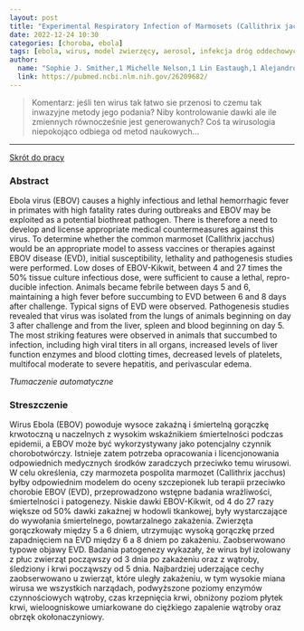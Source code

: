 ```yaml
---
layout: post
title: "Experimental Respiratory Infection of Marmosets (Callithrix jacchus) With Ebola Virus Kikwit "
date: 2022-12-24 10:30
categories: [choroba, ebola]
tags: [ebola, wirus, model zwierzęcy, aerosol, infekcja dróg oddechowych]
author:
  name: "Sophie J. Smither,1 Michelle Nelson,1 Lin Eastaugh,1 Alejandro Nunez,2 Francisco J. Salguero,3 and Mark S. Lever1 "
  link: https://pubmed.ncbi.nlm.nih.gov/26209682/
---
```


> Komentarz: jeśli ten wirus tak łatwo sie przenosi to czemu tak inwazyjne metody jego podania? Niby kontrolowanie dawki ale ile zmiennych równocześnie jest generowanych?
> Coś ta wirusologia niepokojąco odbiega od metod naukowych...
> 
<hr>

[Skrót do pracy](https://pubmed.ncbi.nlm.nih.gov/26209682/) 

### Abstract
Ebola virus (EBOV) causes a highly infectious and lethal hemorrhagic fever in primates with high fatality rates during outbreaks and EBOV may be exploited as a potential biothreat pathogen. There is therefore a need to develop and license appropriate medical  countermeasures against this virus. To determine whether the common
marmoset (Callithrix jacchus) would be an appropriate model to assess vaccines or therapies against EBOV disease (EVD), initial susceptibility, lethality and pathogenesis studies were performed. Low doses of EBOV-Kikwit, between 4 and 27 times the 50% tissue culture infectious dose, were sufficient to cause a lethal, repro-ducible infection. Animals became febrile between days 5 and 6, maintaining a high fever before succumbing to
EVD between 6 and 8 days after challenge. Typical signs of EVD were observed. Pathogenesis studies revealed that virus was isolated from the lungs of animals beginning on day 3 after challenge and from the liver, spleen and blood beginning on day 5. The most striking features were observed in animals that succumbed to infection, including high viral titers in all organs, increased levels of liver function enzymes and blood clotting times,
decreased levels of platelets, multifocal moderate to severe hepatitis, and perivascular edema.

*Tłumaczenie automatyczne*

### Streszczenie
Wirus Ebola (EBOV) powoduje wysoce zakaźną i śmiertelną gorączkę krwotoczną u naczelnych z wysokim wskaźnikiem śmiertelności podczas epidemii, a EBOV może być wykorzystywany jako potencjalny czynnik chorobotwórczy. Istnieje zatem potrzeba opracowania i licencjonowania odpowiednich medycznych środków zaradczych przeciwko temu wirusowi. W celu określenia, czy marmozeta pospolita marmozet (Callithrix jacchus) byłby odpowiednim modelem do oceny szczepionek lub terapii przeciwko chorobie EBOV (EVD), przeprowadzono wstępne badania wrażliwości, śmiertelności i patogenezy. Niskie dawki EBOV-Kikwit, od 4 do 27 razy większe od 50% dawki zakaźnej w hodowli tkankowej, były wystarczające do wywołania śmiertelnego, powtarzalnego zakażenia. Zwierzęta gorączkowały między 5 a 6 dniem, utrzymując wysoką gorączkę przed zapadnięciem na EVD między 6 a 8 dniem po zakażeniu. Zaobserwowano typowe objawy EVD. Badania patogenezy wykazały, że wirus był izolowany z płuc zwierząt począwszy od 3 dnia po zakażeniu oraz z wątroby, śledziony i krwi począwszy od 5 dnia. Najbardziej uderzające cechy zaobserwowano u zwierząt, które uległy zakażeniu, w tym wysokie miana wirusa we wszystkich narządach, podwyższone poziomy enzymów czynnościowych wątroby, czas krzepnięcia krwi, obniżony poziom płytek krwi, wieloogniskowe umiarkowane do ciężkiego zapalenie wątroby oraz obrzęk okołonaczyniowy.
